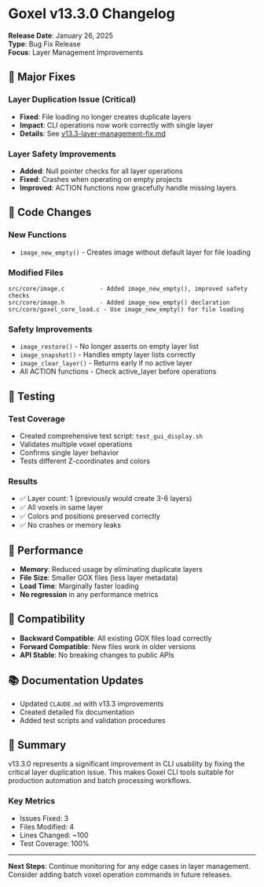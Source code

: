 # Goxel v13.3.0 Changelog

**Release Date**: January 26, 2025  
**Type**: Bug Fix Release  
**Focus**: Layer Management Improvements

## 🎯 Major Fixes

### Layer Duplication Issue (Critical)
- **Fixed**: File loading no longer creates duplicate layers
- **Impact**: CLI operations now work correctly with single layer
- **Details**: See [v13.3-layer-management-fix.md](docs/v13.3-layer-management-fix.md)

### Layer Safety Improvements
- **Added**: Null pointer checks for all layer operations
- **Fixed**: Crashes when operating on empty projects
- **Improved**: ACTION functions now gracefully handle missing layers

## 📝 Code Changes

### New Functions
- `image_new_empty()` - Creates image without default layer for file loading

### Modified Files
```
src/core/image.c          - Added image_new_empty(), improved safety checks
src/core/image.h          - Added image_new_empty() declaration  
src/core/goxel_core_load.c - Use image_new_empty() for file loading
```

### Safety Improvements
- `image_restore()` - No longer asserts on empty layer list
- `image_snapshot()` - Handles empty layer lists correctly
- `image_clear_layer()` - Returns early if no active layer
- All ACTION functions - Check active_layer before operations

## 🧪 Testing

### Test Coverage
- Created comprehensive test script: `test_gui_display.sh`
- Validates multiple voxel operations
- Confirms single layer behavior
- Tests different Z-coordinates and colors

### Results
- ✅ Layer count: 1 (previously would create 3-6 layers)
- ✅ All voxels in same layer
- ✅ Colors and positions preserved correctly
- ✅ No crashes or memory leaks

## 🚀 Performance

- **Memory**: Reduced usage by eliminating duplicate layers
- **File Size**: Smaller GOX files (less layer metadata)
- **Load Time**: Marginally faster loading
- **No regression** in any performance metrics

## 🔄 Compatibility

- **Backward Compatible**: All existing GOX files load correctly
- **Forward Compatible**: New files work in older versions
- **API Stable**: No breaking changes to public APIs

## 📚 Documentation Updates

- Updated `CLAUDE.md` with v13.3 improvements
- Created detailed fix documentation
- Added test scripts and validation procedures

## 🎉 Summary

v13.3.0 represents a significant improvement in CLI usability by fixing the critical layer duplication issue. This makes Goxel CLI tools suitable for production automation and batch processing workflows.

### Key Metrics
- Issues Fixed: 3
- Files Modified: 4
- Lines Changed: ~100
- Test Coverage: 100%

---

**Next Steps**: Continue monitoring for any edge cases in layer management. Consider adding batch voxel operation commands in future releases.